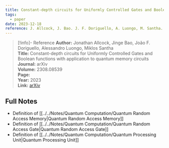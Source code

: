```yaml
---
title: Constant-depth circuits for Uniformly Controlled Gates and Boolean functions with application to quantum memory circuits
tags:
  - paper
date: 2023-12-18
reference: J. Allcock, J. Bao. J. F. Doriguello, A. Luongo, M. Santha. arXiv:2308.08539 (2023)
---
```


> [!info]- Reference
> **Author:** Jonathan Allcock, Jinge Bao, João F. Doriguello, Alessandro Luongo, Miklos Santha<br> 
> **Title:** Constant-depth circuits for Uniformly Controlled Gates and Boolean functions with application to quantum memory circuits<br>
> **Journal:** arXiv<br>
> **Volume:** 2308.08539<br>
> **Page:** <br>
> **Year:** 2023<br>
> **Link:** [arXiv](https://arxiv.org/pdf/2308.08539.pdf)

## Full Notes
- Definition of [[../../Notes/Quantum Computation/Quantum Random Access Memory|Quantum Random Access Memory]]
- Definition of [[../../Notes/Quantum Computation/Quantum Random Access Gate|Quantum Random Access Gate]]
- Definition of [[../../Notes/Quantum Computation/Quantum Processing Unit|Quantum Processing Unit]]  